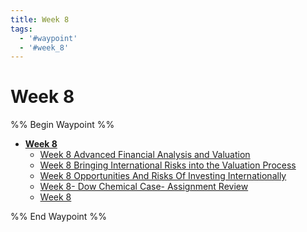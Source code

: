 ```yaml
---
title: Week 8
tags:
  - '#waypoint'
  - '#week_8'
---
```

# Week 8
%% Begin Waypoint %%
- **[Week 8](.md)**
	- [Week 8 Advanced Financial Analysis and Valuation](Week%208%20Advanced%20Financial%20Analysis%20and%20Valuation.md)
	- [Week 8 Bringing International Risks into the Valuation Process](Week%208%20Bringing%20International%20Risks%20into%20the%20Valuation%20Process.md)
	- [Week 8 Opportunities And Risks Of Investing Internationally](Week%208%20Opportunities%20And%20Risks%20Of%20Investing%20Internationally.md)
	- [Week 8- Dow Chemical Case- Assignment Review](Week%208-%20Dow%20Chemical%20Case-%20Assignment%20Review.md)
	- [Week 8](.md)

%% End Waypoint %%
